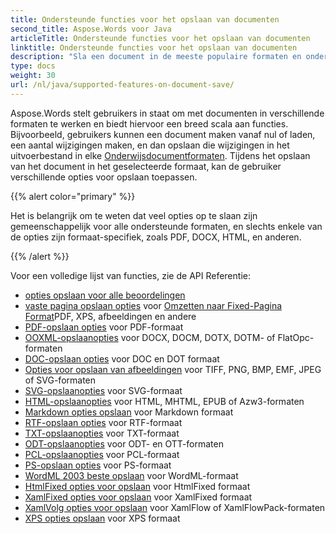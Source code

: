 ```yaml
---
title: Ondersteunde functies voor het opslaan van documenten
second_title: Aspose.Words voor Java
articleTitle: Ondersteunde functies voor het opslaan van documenten
linktitle: Ondersteunde functies voor het opslaan van documenten
description: "Sla een document in de meeste populaire formaten en ondersteunt veel van Microsoft Word Eigenschappen."
type: docs
weight: 30
url: /nl/java/supported-features-on-document-save/
---
```


Aspose.Words stelt gebruikers in staat om met documenten in verschillende formaten te werken en biedt hiervoor een breed scala aan functies. Bijvoorbeeld, gebruikers kunnen een document maken vanaf nul of laden, een aantal wijzigingen maken, en dan opslaan die wijzigingen in het uitvoerbestand in elke [Onderwijsdocumentformaten](/words/nl/java/supported-document-formats/). Tijdens het opslaan van het document in het geselecteerde formaat, kan de gebruiker verschillende opties voor opslaan toepassen.

{{% alert color="primary" %}}

Het is belangrijk om te weten dat veel opties op te slaan zijn gemeenschappelijk voor alle ondersteunde formaten, en slechts enkele van de opties zijn formaat-specifiek, zoals PDF, DOCX, HTML, en anderen.

{{% /alert %}}

Voor een volledige lijst van functies, zie de API Referentie:

- [opties opslaan voor alle beoordelingen](https://reference.aspose.com/words/java/com.aspose.words/saveoptions/)
- [vaste pagina opslaan opties](https://reference.aspose.com/words/java/com.aspose.words/fixedpagesaveoptions/) voor [Omzetten naar Fixed-Pagina Format](/words/nl/java/converting-to-fixed-page-format/)PDF, XPS, afbeeldingen en andere
- [PDF-opslaan opties](https://reference.aspose.com/words/java/com.aspose.words/pdfsaveoptions/) voor PDF-formaat
- [OOXML-opslaanopties](https://reference.aspose.com/words/java/com.aspose.words/ooxmlsaveoptions/) voor DOCX, DOCM, DOTX, DOTM- of FlatOpc-formaten
- [DOC-opslaan opties](https://reference.aspose.com/words/java/com.aspose.words/docsaveoptions/) voor DOC en DOT formaat
- [Opties voor opslaan van afbeeldingen](https://reference.aspose.com/words/java/com.aspose.words/imagesaveoptions/) voor TIFF, PNG, BMP, EMF, JPEG of SVG-formaten
- [SVG-opslaanopties](https://reference.aspose.com/words/java/com.aspose.words/svgsaveoptions/) voor SVG-formaat
- [HTML-opslaanopties](https://reference.aspose.com/words/java/com.aspose.words/htmlsaveoptions/) voor HTML, MHTML, EPUB of Azw3-formaten
- [Markdown opties opslaan](https://reference.aspose.com/words/java/com.aspose.words/markdownsaveoptions/) voor Markdown formaat
- [RTF-opslaan opties](https://reference.aspose.com/words/java/com.aspose.words/rtfsaveoptions/) voor RTF-formaat
- [TXT-opslaanopties](https://reference.aspose.com/words/java/com.aspose.words/txtsaveoptions/) voor TXT-formaat
- [ODT-opslaanopties](https://reference.aspose.com/words/java/com.aspose.words/odtsaveoptions/) voor ODT- en OTT-formaten
- [PCL-opslaanopties](https://reference.aspose.com/words/java/com.aspose.words/pclsaveoptions/) voor PCL-formaat
- [PS-opslaan opties](https://reference.aspose.com/words/java/com.aspose.words/pssaveoptions/) voor PS-formaat
- [WordML 2003 beste opslaan](https://reference.aspose.com/words/java/com.aspose.words/wordml2003saveoptions/) voor WordML-formaat
- [HtmlFixed opties voor opslaan](https://reference.aspose.com/words/java/com.aspose.words/htmlfixedsaveoptions/) voor HtmlFixed formaat
- [XamlFixed opties voor opslaan](https://reference.aspose.com/words/java/com.aspose.words/xamlfixedsaveoptions/) voor XamlFixed formaat
- [XamlVolg opties voor opslaan](https://reference.aspose.com/words/java/com.aspose.words/xamlflowsaveoptions/) voor XamlFlow of XamlFlowPack-formaten
- [XPS opties opslaan](https://reference.aspose.com/words/java/com.aspose.words/xpssaveoptions/) voor XPS formaat